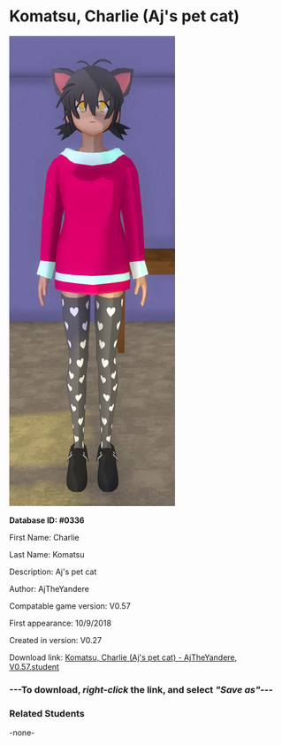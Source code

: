 # Komatsu, Charlie (Aj's pet cat)

<img src="../../Files/Images/Komatsu, Charlie (Aj's pet cat).png" title="Komatsu, Charlie (Aj's pet cat) - AjTheYandere, V0.57">

**Database ID: #0336**

First Name: Charlie

Last Name: Komatsu

Description: Aj's pet cat

Author: AjTheYandere

Compatable game version: V0.57

First appearance: 10/9/2018

Created in version: V0.27

Download link: <a href="https://raw.githubusercontent.com/Arbiter1223/Daigaku-Gurashi-Custom-Students/master/Files/Student%20Files/Komatsu%2C%20Charlie%20(Aj's%20pet%20cat)%20-%20AjTheYandere%2C%20V0.57.student">Komatsu, Charlie (Aj's pet cat) - AjTheYandere, V0.57.student</a>

### ---**To download, _right-click_ the link, and select _"Save as"_**---

### Related Students

-none-
